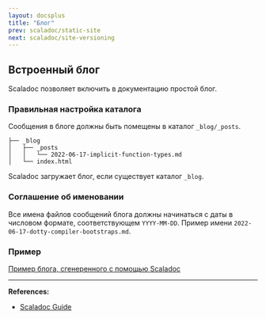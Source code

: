 ```yaml
---
layout: docsplus
title: "Блог"
prev: scaladoc/static-site
next: scaladoc/site-versioning
---
```


## Встроенный блог

Scaladoc позволяет включить в документацию простой блог. 


### Правильная настройка каталога

Сообщения в блоге должны быть помещены в каталог `_blog/_posts`.

```text
├── _blog
│   ├── _posts
│   │   └── 2022-06-17-implicit-function-types.md
│   └── index.html
```

Scaladoc загружает блог, если существует каталог `_blog`.


### Соглашение об именовании

Все имена файлов сообщений блога должны начинаться с даты в числовом формате, соответствующем `YYYY-MM-DD`. 
Пример имени `2022-06-17-dotty-compiler-bootstraps.md`.


### Пример

[Пример блога, сгенеренного с помощью Scaladoc](@API@_docs/blog/)

---

**References:**
- [Scaladoc Guide](https://docs.scala-lang.org/scala3/guides/scaladoc/blog.html)
